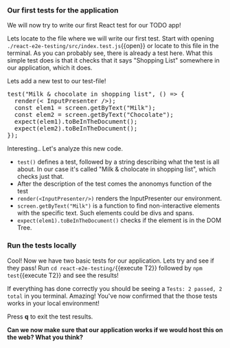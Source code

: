 ### Our first tests for the application

We will now try to write our first React test for our TODO app!

Lets locate to the file where we will write our first test. Start with opening `./react-e2e-testing/src/index.test.js`{{open}} or locate to this file in the terminal.
As you can probably see, there is already a test here. What this simple test does is that it checks that it says "Shopping List" somewhere in our application, which it does.

Lets add a new test to our test-file!

<pre class="file" data-filename="/root/react-e2e-testing/src/index.test.js" data-target="append">
test("Milk & chocolate in shopping list", () => {
  render(< InputPresenter />);
  const elem1 = screen.getByText("Milk");
  const elem2 = screen.getByText("Chocolate");
  expect(elem1).toBeInTheDocument();
  expect(elem2).toBeInTheDocument();
});
</pre>

Interesting.. Let's analyze this new code.

- `test()` defines a test, followed by a string describing what the test is all about. In our case it's called "Milk & cholocate in shopping list", which checks just that.
- After the description of the test comes the anonomys function of the test
- `render(<InputPresenter/>)` renders the InputPresenter our environment.
- `screen.getByText("Milk")` is a function to find non-interactive elements with the specific text. Such elements could be divs and spans.
- `expect(elem1).toBeInTheDocument()` checks if the element is in the DOM Tree.

### Run the tests locally

Cool! Now we have two basic tests for our application. Lets try and see if they pass!
Run `cd react-e2e-testing/`{{execute T2}} followed by `npm test`{{execute T2}} and see the results!

If everything has done correctly you should be seeing a `Tests: 2 passed, 2 total` in you terminal. Amazing! You've now confirmed that the those tests works in your local environment!

Press **q** to exit the test results.

**Can we now make sure that our application works if we would host this on the web? What you think?**
